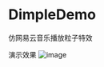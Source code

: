 # DimpleDemo
仿网易云音乐播放粒子特效

演示效果
![image](https://github.com/devilcyt/DimpleDemo/edit/main/demo.gif)
